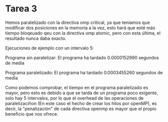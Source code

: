 # Tarea 3

Hemos paralelizado con la directiva omp critical, ya que teníamos que modificar dos posiciones en la memoria a la vez, 
esto hará que esté más tiempo bloqeuado qeu con la directiva omp atomic, pero con esta última, el resultado nunca daba exacto.

Ejecuciones de ejemplo con un intervalo 5:

Programa sin paralelizar:
El programa ha tardado 0.0000152990 segundos de media

Programa paralelizado:
El programa ha tardado 0.0003455260 segundos de media

Como podemos comprobar, el tiempo en el programa paralelizado es mayor, pero esto es debido a que se tarda de un programa 
poco exigente, solo hay 5 intervalos, por lo que el overhead de las operaciones de paralelizaciñon (En este caso el hecho de crear
los hilos por openMP), es decir, la "penalización" de cada directiva openmp es mayor que el propio beneficio que nos ofrece.



